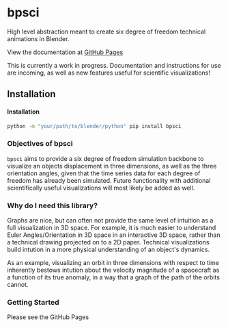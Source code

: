 # bpsci
High level abstraction meant to create six degree of freedom technical animations in Blender.

View the documentation at [GitHub Pages](https://jerryvarghese1.github.io/bpsci/)

This is currently a work in progress. Documentation and instructions for use are incoming, as well as new features useful for scientific visualizations!

## Installation

#### Installation
```bash
python -m "your/path/to/blender/python" pip install bpsci
```

### Objectives of bpsci
```bpsci``` aims to provide a six degree of freedom simulation backbone to visualize an objects displacement in three dimensions, as well as the three orientation angles, given that the time series data for each degree of freedom has already been simulated. Future functionality with additional scientifically useful visualizations will most likely be added as well.

### Why do I need this library?
Graphs are nice, but can often not provide the same level of intuition as a full visualization in 3D space. For example, it is much easier to understand Euler Angles/Orientation in 3D space in an interactive 3D space, rather than a technical drawing projected on to a 2D paper. Technical visualizations build intution in a more physical understanding of an object's dynamics. 

As an example, visualizing an orbit in three dimensions with respect to time inherently bestows intution about the velocity magnitude of a spacecraft as a function of its true anomaly, in a way that a graph of the path of the orbits cannot.

### Getting Started
Please see the GitHub Pages
